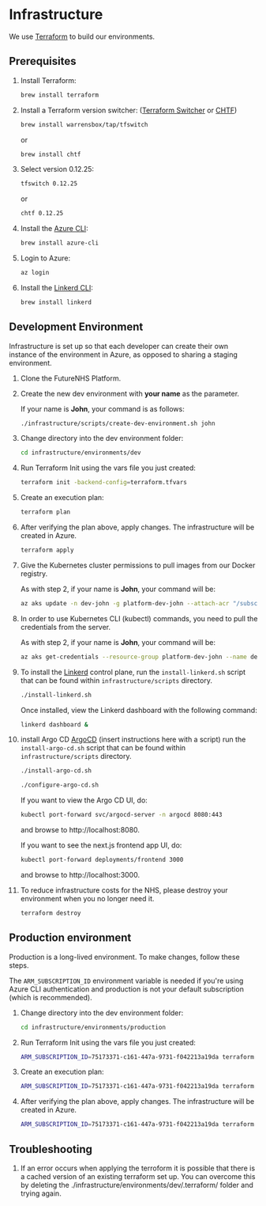 # Infrastructure

We use [Terraform](https://www.terraform.io/) to build our environments.

## Prerequisites

1. Install Terraform:

   ```bash
   brew install terraform
   ```

1. Install a Terraform version switcher:
   ([Terraform Switcher](https://github.com/warrensbox/terraform-switcher)
   or [CHTF](https://github.com/Yleisradio/homebrew-terraforms))

   ```bash
   brew install warrensbox/tap/tfswitch
   ```

   or

   ```bash
   brew install chtf
   ```

1. Select version 0.12.25:

   ```bash
   tfswitch 0.12.25
   ```

   or

   ```bash
   chtf 0.12.25
   ```

1. Install the [Azure CLI](https://docs.microsoft.com/en-us/cli/azure/install-azure-cli?view=azure-cli-latest):

   ```bash
   brew install azure-cli
   ```

1. Login to Azure:

   ```bash
   az login
   ```

1. Install the [Linkerd CLI](https://linkerd.io/2/getting-started/):

   ```bash
   brew install linkerd
   ```

## Development Environment

Infrastructure is set up so that each developer can create their own instance of the environment in Azure,
as opposed to sharing a staging environment.

1. Clone the FutureNHS Platform.

1. Create the new dev environment with **your name** as the parameter.

   If your name is **John**, your command is as follows:

   ```bash
   ./infrastructure/scripts/create-dev-environment.sh john
   ```

1. Change directory into the dev environment folder:

   ```bash
   cd infrastructure/environments/dev
   ```

1. Run Terraform Init using the vars file you just created:

   ```bash
   terraform init -backend-config=terraform.tfvars
   ```

1. Create an execution plan:

   ```bash
   terraform plan
   ```

1. After verifying the plan above, apply changes. The infrastructure will be created in Azure.

   ```bash
   terraform apply
   ```

1. Give the Kubernetes cluster permissions to pull images from our Docker registry.

   As with step 2, if your name is **John**, your command will be:

   ```bash
   az aks update -n dev-john -g platform-dev-john --attach-acr "/subscriptions/75173371-c161-447a-9731-f042213a19da/resourceGroups/platform-production/providers/Microsoft.ContainerRegistry/registries/fnhsproduction"
   ```

1. In order to use Kubernetes CLI (kubectl) commands, you need to pull the credentials from the server.

   As with step 2, if your name is **John**, your command will be:

   ```bash
   az aks get-credentials --resource-group platform-dev-john --name dev-john
   ```

1. To install the [Linkerd](https://linkerd.io/) control plane, run the `install-linkerd.sh` script that can be found within `infrastructure/scripts` directory.

   ```bash
   ./install-linkerd.sh
   ```

   Once installed, view the Linkerd dashboard with the following command:

   ```bash
   linkerd dashboard &
   ```

1. install Argo CD [ArgoCD](https://argoproj.github.io/argo-cd/) (insert instructions here with a script) run the `install-argo-cd.sh` script that can be found within `infrastructure/scripts` directory.

   ```bash
   ./install-argo-cd.sh
   ```

   ```bash
   ./configure-argo-cd.sh
   ```

   If you want to view the Argo CD UI, do:

   ```bash
   kubectl port-forward svc/argocd-server -n argocd 8080:443
   ```

   and browse to http://localhost:8080.

   If you want to see the next.js frontend app UI, do:

   ```bash
   kubectl port-forward deployments/frontend 3000
   ```

   and browse to http://localhost:3000.

1. To reduce infrastructure costs for the NHS, please destroy your environment when you no longer need it.

   ```bash
   terraform destroy
   ```

## Production environment

Production is a long-lived environment. To make changes, follow these steps.

The `ARM_SUBSCRIPTION_ID` environment variable is needed if you're using Azure CLI authentication and production is not your default subscription (which is recommended).

1. Change directory into the dev environment folder:

   ```bash
   cd infrastructure/environments/production
   ```

1. Run Terraform Init using the vars file you just created:

   ```bash
   ARM_SUBSCRIPTION_ID=75173371-c161-447a-9731-f042213a19da terraform init
   ```

1. Create an execution plan:

   ```bash
   ARM_SUBSCRIPTION_ID=75173371-c161-447a-9731-f042213a19da terraform plan
   ```

1. After verifying the plan above, apply changes. The infrastructure will be created in Azure.

   ```bash
   ARM_SUBSCRIPTION_ID=75173371-c161-447a-9731-f042213a19da terraform apply
   ```

## Troubleshooting

1. If an error occurs when applying the terroform it is possible that there is a cached version of an existing terraform set up. You can overcome this by deleting the ./infrastructure/environments/dev/.terraform/ folder and trying again.
